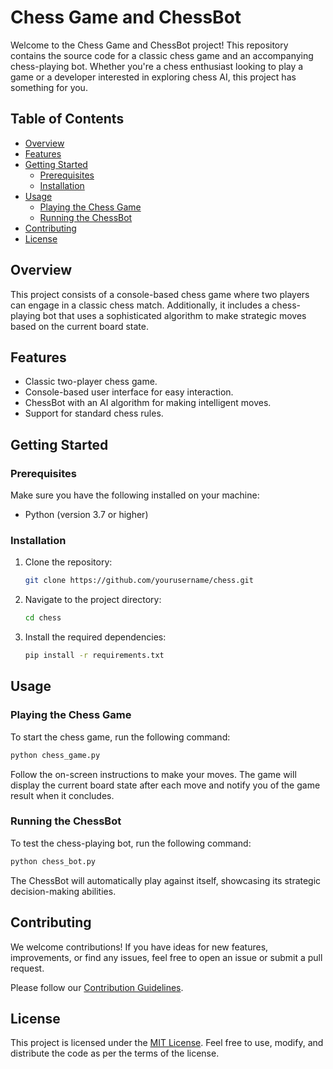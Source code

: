 # Chess Game and ChessBot

Welcome to the Chess Game and ChessBot project! This repository contains the source code for a classic chess game and an accompanying chess-playing bot. Whether you're a chess enthusiast looking to play a game or a developer interested in exploring chess AI, this project has something for you.

## Table of Contents

- [Overview](#overview)
- [Features](#features)
- [Getting Started](#getting-started)
  - [Prerequisites](#prerequisites)
  - [Installation](#installation)
- [Usage](#usage)
  - [Playing the Chess Game](#playing-the-chess-game)
  - [Running the ChessBot](#running-the-chessbot)
- [Contributing](#contributing)
- [License](#license)

## Overview

This project consists of a console-based chess game where two players can engage in a classic chess match. Additionally, it includes a chess-playing bot that uses a sophisticated algorithm to make strategic moves based on the current board state.

## Features

- Classic two-player chess game.
- Console-based user interface for easy interaction.
- ChessBot with an AI algorithm for making intelligent moves.
- Support for standard chess rules.

## Getting Started

### Prerequisites

Make sure you have the following installed on your machine:

- Python (version 3.7 or higher)

### Installation

1. Clone the repository:

   ```bash
   git clone https://github.com/yourusername/chess.git
   ```

2. Navigate to the project directory:

   ```bash
   cd chess
   ```

3. Install the required dependencies:

   ```bash
   pip install -r requirements.txt
   ```

## Usage

### Playing the Chess Game

To start the chess game, run the following command:

```bash
python chess_game.py
```

Follow the on-screen instructions to make your moves. The game will display the current board state after each move and notify you of the game result when it concludes.

### Running the ChessBot

To test the chess-playing bot, run the following command:

```bash
python chess_bot.py
```

The ChessBot will automatically play against itself, showcasing its strategic decision-making abilities.

## Contributing

We welcome contributions! If you have ideas for new features, improvements, or find any issues, feel free to open an issue or submit a pull request.

Please follow our [Contribution Guidelines](CONTRIBUTING.md).

## License

This project is licensed under the [MIT License](LICENSE). Feel free to use, modify, and distribute the code as per the terms of the license.
